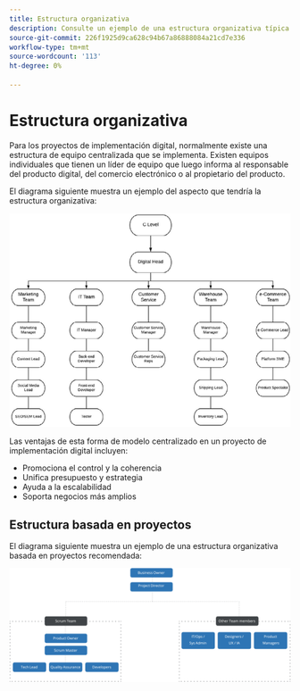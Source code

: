 ```yaml
---
title: Estructura organizativa
description: Consulte un ejemplo de una estructura organizativa típica para un proyecto de comercio electrónico.
source-git-commit: 226f1925d9ca628c94b67a86888084a21cd7e336
workflow-type: tm+mt
source-wordcount: '113'
ht-degree: 0%

---
```



# Estructura organizativa

Para los proyectos de implementación digital, normalmente existe una estructura de equipo centralizada que se implementa. Existen equipos individuales que tienen un líder de equipo que luego informa al responsable del producto digital, del comercio electrónico o al propietario del producto.

El diagrama siguiente muestra un ejemplo del aspecto que tendría la estructura organizativa:

![Diagrama de estructura organizativa](../../assets/playbooks/org-structure.png)

Las ventajas de esta forma de modelo centralizado en un proyecto de implementación digital incluyen:

- Promociona el control y la coherencia
- Unifica presupuesto y estrategia
- Ayuda a la escalabilidad
- Soporta negocios más amplios

## Estructura basada en proyectos

El diagrama siguiente muestra un ejemplo de una estructura organizativa basada en proyectos recomendada:

![Diagrama de estructura de la organización basada en proyectos](../../assets/playbooks/org-structure-project.png)
